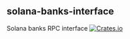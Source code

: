 solana-banks-interface
----------
Solana banks RPC interface
[![Crates.io](https://img.shields.io/crates/v/solana-banks-interface.svg)](https://crates.io/crates/solana-banks-interface)